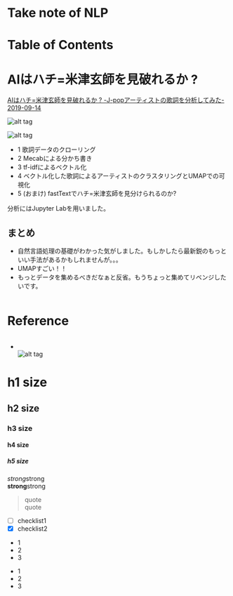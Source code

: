 # Take note of NLP

# Table of Contents

# AIはハチ=米津玄師を見破れるか ?  
[AIはハチ=米津玄師を見破れるか ? -J-popアーティストの歌詞を分析してみた- 2019-09-14](https://qiita.com/kazuya-n/items/0a2fe586716c925055d1)  

![alt tag](https://qiita-user-contents.imgix.net/https%3A%2F%2Fqiita-image-store.s3.ap-northeast-1.amazonaws.com%2F0%2F107194%2F74a2eef3-e796-35df-55ba-9d12c2e76d66.gif?ixlib=rb-1.2.2&auto=compress%2Cformat&gif-q=60&w=1400&fit=max&s=1f4e4ca93cc02e4835c692b1cfd18b01)  

![alt tag](https://qiita-user-contents.imgix.net/https%3A%2F%2Fqiita-image-store.s3.ap-northeast-1.amazonaws.com%2F0%2F107194%2F7d09ee29-af88-b8e0-4038-bc19f9a955a9.png?ixlib=rb-1.2.2&auto=compress%2Cformat&gif-q=60&w=1400&fit=max&s=d24258148cbfd3b0dbfb1b6e97c3aa9c)  

* 1 歌詞データのクローリング
* 2 Mecabによる分かち書き
* 3 tf-idfによるベクトル化
* 4 ベクトル化した歌詞によるアーティストのクラスタリングとUMAPでの可視化
* 5 (おまけ) fastTextでハチ=米津玄師を見分けられるのか?

分析にはJupyter Labを用いました。  

## まとめ  
* 自然言語処理の基礎がわかった気がしました。もしかしたら最新鋭のもっといい手法があるかもしれませんが。。。
* UMAPすごい！！
* もっとデータを集めるべきだなぁと反省。もうちょっと集めてリベンジしたいです。

```

```

# 

# Reference
```
```
* []()  
![alt tag]()  

# h1 size

## h2 size

### h3 size

#### h4 size

##### h5 size

*strong*strong  
**strong**strong  

> quote  
> quote

- [ ] checklist1
- [x] checklist2

* 1
* 2
* 3

- 1
- 2
- 3